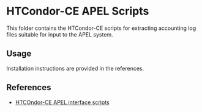 HTCondor-CE APEL Scripts
=========================

This folder contains the HTCondor-CE scripts for extracting accounting log files suitable for input to the APEL system.

Usage
-----

Installation instructions are provided in the references.

References
----------

- [HTCOndor-CE APEL interface scripts](https://twiki.cern.ch/twiki/bin/view/LCG/HtCondorCeAccounting)

